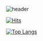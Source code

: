 ![header](https://capsule-render.vercel.app/api?type=soft&color=auto&customColorList=4&height=250&section=header&text=WASSUP%202&20render&fontSize=90&fontColor=FFFFFF&animation=blinking)

[![Hits](https://hits.seeyoufarm.com/api/count/incr/badge.svg?url=https%3A%2F%2Fgithub.com%2Fgjbae1212%2Fhit-counter&count_bg=%233DA1C8&title_bg=%234B4B4A&icon=notion.svg&icon_color=%23FFFFFF&title=%EB%85%B8%EC%85%98+%28%EC%A0%95%ED%98%84%EC%A4%80%29&edge_flat=false)](https://hits.seeyoufarm.com)


[![Top Langs](https://github-readme-stats.vercel.app/api/top-langs/?username=jooni0227&exclude_repo=software-project_1,software_project2)](https://github.com/jooni0227/github-readme-stats)
